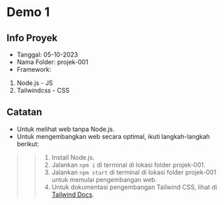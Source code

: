 # Demo 1

## Info Proyek

- Tanggal: 05-10-2023
- Nama Folder: projek-001
- Framework:

1. Node.js - JS
2. Tailwindcss - CSS

## Catatan

- Untuk melihat web tanpa Node.js.
- Untuk mengembangkan web secara optimal, ikuti langkah-langkah berikut:

>> 1. Install Node.js.
>> 2. Jalankan `npm i` di terminal di lokasi folder projek-001.
>> 3. Jalankan `npm start` di terminal di lokasi folder projek-001 untuk memulai pengembangan web.
>> 4. Untuk dokumentasi pengembangan Tailwind CSS, lihat di [Tailwind Docs](https://tailwindcss.com/docs/installation).
